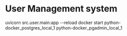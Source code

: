 # User Management system

uvicorn src.user.main:app --reload
docker start python-docker_postgres_local_1 python-docker_pgadmin_local_1